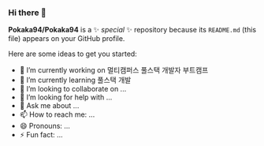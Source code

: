 ### Hi there 👋


**Pokaka94/Pokaka94** is a ✨ _special_ ✨ repository because its `README.md` (this file) appears on your GitHub profile.

Here are some ideas to get you started:

- 🔭 I’m currently working on 멀티캠퍼스 풀스택 개발자 부트캠프
- 🌱 I’m currently learning 풀스택 개발
- 👯 I’m looking to collaborate on ...
- 🤔 I’m looking for help with ...
- 💬 Ask me about ...
- 📫 How to reach me: ...
- 😄 Pronouns: ...
- ⚡ Fun fact: ...

